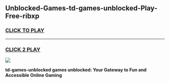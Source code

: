 
## Unblocked-Games-td-games-unblocked-Play-Free-ribxp
<h3>
<a href="https://premium76.site?title=td-games-unblocked&ref=19M">CLICK TO PLAY</a></h3>
<hr>

<h3>
<a href="https://premium76.site?title=td-games-unblocked&ref=19M">CLICK 2 PLAY</a>
  
</h3>

<a href="https://premium76.site?title=td-games-unblocked&ref=19M"><img src="https://clearcache.store/games.png"></a>


**td-games-unblocked games unblocked: Your Gateway to Fun and Accessible Online Gaming**
